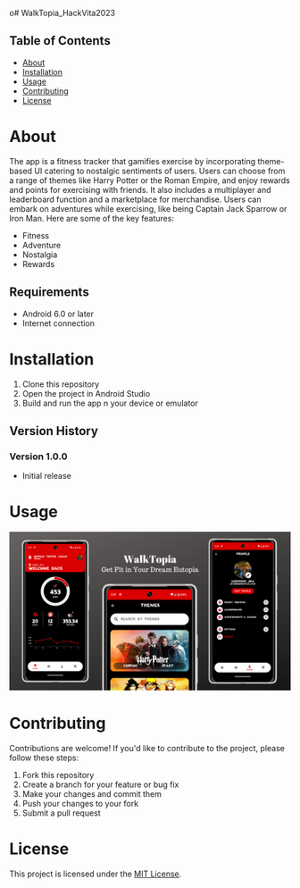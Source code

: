 o# WalkTopia_HackVita2023

## Table of Contents

- [About](#about)
- [Installation](#installation)
- [Usage](#usage)
- [Contributing](#contributing)
- [License](#license)

# About

The app is a fitness tracker that gamifies exercise by incorporating theme-based UI catering to nostalgic sentiments of users. Users can choose from a range of themes like Harry Potter or the Roman Empire, and enjoy rewards and points for exercising with friends. It also includes a multiplayer and leaderboard function and a marketplace for merchandise. Users can embark on adventures while exercising, like being Captain Jack Sparrow or Iron Man. Here are some of the key features:

- Fitness
- Adventure
- Nostalgia
- Rewards

## Requirements

- Android 6.0 or later
- Internet connection

# Installation

1. Clone this repository
2. Open the project in Android Studio
3. Build and run the app n your device or emulator

## Version History

### Version 1.0.0

- Initial release

# Usage

<img src="Resources/application_preview/app_preview.png" alt="App Preview" >



# Contributing

Contributions are welcome! If you'd like to contribute to the project, please follow these steps:

1. Fork this repository
2. Create a branch for your feature or bug fix
3. Make your changes and commit them
4. Push your changes to your fork
5. Submit a pull request

# License

This project is licensed under the [MIT License](/LICENSE).
